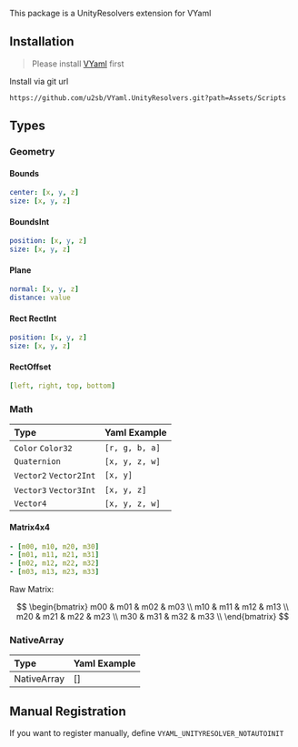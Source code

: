 This package is a UnityResolvers extension for VYaml

## Installation

> Please install [VYaml](https://github.com/hadashiA/VYaml.git) first

Install via git url

```
https://github.com/u2sb/VYaml.UnityResolvers.git?path=Assets/Scripts
```

## Types

### Geometry

#### Bounds

```yaml
center: [x, y, z]
size: [x, y, z]
```

#### BoundsInt

```yaml
position: [x, y, z]
size: [x, y, z]
```

#### Plane

```yaml
normal: [x, y, z]
distance: value
```

#### Rect RectInt

```yaml
position: [x, y, z]
size: [x, y, z]
```

#### RectOffset

```yaml
[left, right, top, bottom]
```

### Math

| Type                   | Yaml Example   |
| :--------------------- | :------------- |
| `Color` `Color32`      | `[r, g, b, a]` |
| `Quaternion`           | `[x, y, z, w]` |
| `Vector2` `Vector2Int` | `[x, y]`       |
| `Vector3` `Vector3Int` | `[x, y, z]`    |
| `Vector4`              | `[x, y, z, w]` |

#### Matrix4x4

```yaml
- [m00, m10, m20, m30]
- [m01, m11, m21, m31]
- [m02, m12, m22, m32]
- [m03, m13, m23, m33]
```

Raw Matrix:

$$
\begin{bmatrix}
 m00 & m01 & m02 & m03 \\
 m10 & m11 & m12 & m13 \\
 m20 & m21 & m22 & m23 \\
 m30 & m31 & m32 & m33 \\
\end{bmatrix}
$$

### NativeArray

| Type        | Yaml Example |
| :---------- | :----------- |
| NativeArray | []           |

## Manual Registration

If you want to register manually, define `VYAML_UNITYRESOLVER_NOTAUTOINIT`
